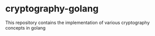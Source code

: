 # cryptography-golang
This repository contains the implementation of various cryptography concepts in golang
